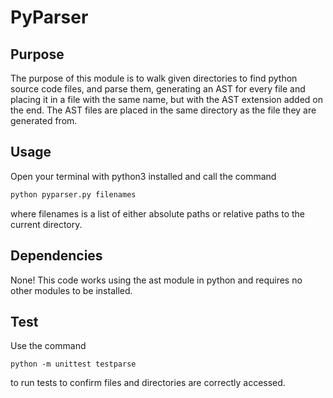 # PyParser

## Purpose
The purpose of this module is to walk given directories to find python source code files, and parse them, generating an AST for every file and placing it in a file with the same name, but with the AST extension added on the end.  The AST files are placed in the same directory as the file they are generated from.

## Usage
Open your terminal with python3 installed and call the command

```bash
python pyparser.py filenames
```

where filenames is a list of either absolute paths or relative paths to the current directory.

## Dependencies
None! This code works using the ast module in python and requires no other modules to be installed.

## Test
Use the command
```
python -m unittest testparse
```
to run tests to confirm files and directories are correctly accessed.
